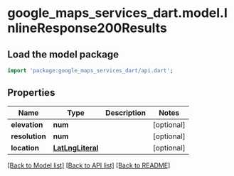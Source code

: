 # google_maps_services_dart.model.InlineResponse200Results

## Load the model package
```dart
import 'package:google_maps_services_dart/api.dart';
```

## Properties
Name | Type | Description | Notes
------------ | ------------- | ------------- | -------------
**elevation** | **num** |  | [optional] 
**resolution** | **num** |  | [optional] 
**location** | [**LatLngLiteral**](LatLngLiteral.md) |  | [optional] 

[[Back to Model list]](../README.md#documentation-for-models) [[Back to API list]](../README.md#documentation-for-api-endpoints) [[Back to README]](../README.md)



